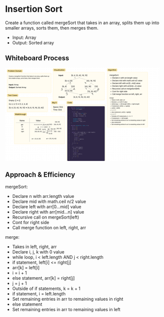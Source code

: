 # Insertion Sort
Create a function called mergeSort that takes in an array, splits them up into smaller arrays, sorts them, then merges them.
- Input: Array
- Output: Sorted array

## Whiteboard Process
<img src = "merge-sort.png">

## Approach & Efficiency
mergeSort:
- Declare n with arr.length value
- Declare mid with math.ceil n/2 value
- Declare left with arr[0...mid] value
- Declare right with arr[mid...n] value
- Recursive call on mergeSort(left)
- Cont for right side
- Call merge function on left, right, arr

merge:
- Takes in left, right, arr
- Declare i, j, k with 0 value
- while loop, i < left.length AND j < right.length
- if statement, left[i] <= right[j]
- arr[k] = left[i]
- i = i + 1
- else statement, arr[k] = right[j]
- j = j + 1
- Outside of if statements, k = k + 1
- if statement, i = left.length
- Set remaining entries in arr to remaining values in right
- else statement
- Set remaining entries in arr to remaining values in left
